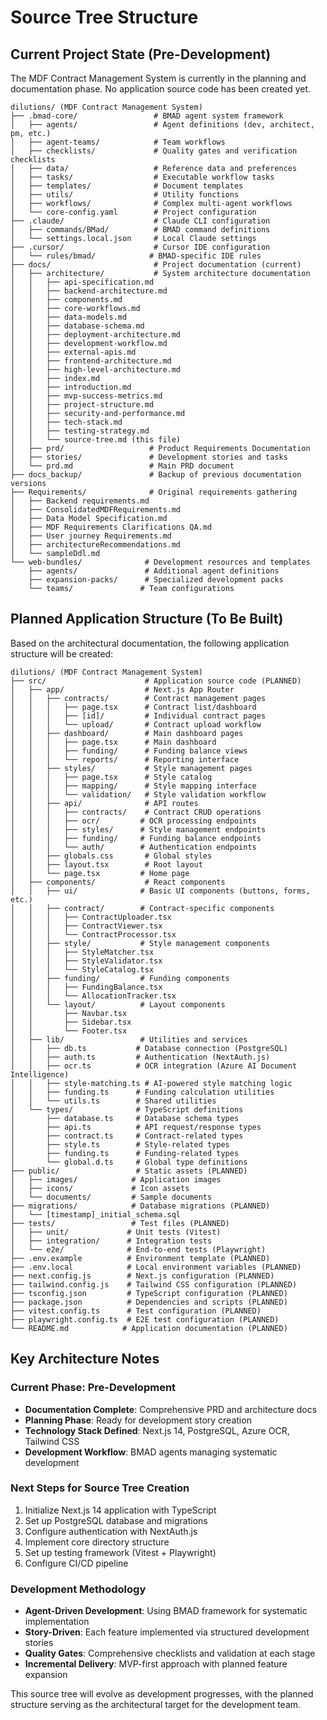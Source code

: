 # Source Tree Structure

## Current Project State (Pre-Development)

The MDF Contract Management System is currently in the planning and documentation phase. No application source code has been created yet.

```
dilutions/ (MDF Contract Management System)
├── .bmad-core/                 # BMAD agent system framework
│   ├── agents/                 # Agent definitions (dev, architect, pm, etc.)
│   ├── agent-teams/            # Team workflows
│   ├── checklists/             # Quality gates and verification checklists
│   ├── data/                   # Reference data and preferences
│   ├── tasks/                  # Executable workflow tasks
│   ├── templates/              # Document templates
│   ├── utils/                  # Utility functions
│   ├── workflows/              # Complex multi-agent workflows
│   └── core-config.yaml        # Project configuration
├── .claude/                    # Claude CLI configuration
│   ├── commands/BMad/          # BMAD command definitions
│   └── settings.local.json     # Local Claude settings
├── .cursor/                    # Cursor IDE configuration
│   └── rules/bmad/            # BMAD-specific IDE rules
├── docs/                       # Project documentation (current)
│   ├── architecture/           # System architecture documentation
│   │   ├── api-specification.md
│   │   ├── backend-architecture.md
│   │   ├── components.md
│   │   ├── core-workflows.md
│   │   ├── data-models.md
│   │   ├── database-schema.md
│   │   ├── deployment-architecture.md
│   │   ├── development-workflow.md
│   │   ├── external-apis.md
│   │   ├── frontend-architecture.md
│   │   ├── high-level-architecture.md
│   │   ├── index.md
│   │   ├── introduction.md
│   │   ├── mvp-success-metrics.md
│   │   ├── project-structure.md
│   │   ├── security-and-performance.md
│   │   ├── tech-stack.md
│   │   ├── testing-strategy.md
│   │   └── source-tree.md (this file)
│   ├── prd/                   # Product Requirements Documentation
│   ├── stories/               # Development stories and tasks
│   └── prd.md                 # Main PRD document
├── docs_backup/               # Backup of previous documentation versions
├── Requirements/              # Original requirements gathering
│   ├── Backend requirements.md
│   ├── ConsolidatedMDFRequirements.md
│   ├── Data Model Specification.md
│   ├── MDF Requirements Clarifications QA.md
│   ├── User journey Requirements.md
│   ├── architectureRecommendations.md
│   └── sampleDdl.md
└── web-bundles/              # Development resources and templates
    ├── agents/               # Additional agent definitions
    ├── expansion-packs/      # Specialized development packs
    └── teams/               # Team configurations
```

## Planned Application Structure (To Be Built)

Based on the architectural documentation, the following application structure will be created:

```
dilutions/ (MDF Contract Management System)
├── src/                      # Application source code (PLANNED)
│   ├── app/                  # Next.js App Router
│   │   ├── contracts/        # Contract management pages
│   │   │   ├── page.tsx      # Contract list/dashboard
│   │   │   ├── [id]/         # Individual contract pages
│   │   │   └── upload/       # Contract upload workflow
│   │   ├── dashboard/        # Main dashboard pages
│   │   │   ├── page.tsx      # Main dashboard
│   │   │   ├── funding/      # Funding balance views
│   │   │   └── reports/      # Reporting interface
│   │   ├── styles/           # Style management pages
│   │   │   ├── page.tsx      # Style catalog
│   │   │   ├── mapping/      # Style mapping interface
│   │   │   └── validation/   # Style validation workflow
│   │   ├── api/              # API routes
│   │   │   ├── contracts/    # Contract CRUD operations
│   │   │   ├── ocr/         # OCR processing endpoints
│   │   │   ├── styles/      # Style management endpoints
│   │   │   ├── funding/     # Funding balance endpoints
│   │   │   └── auth/        # Authentication endpoints
│   │   ├── globals.css       # Global styles
│   │   ├── layout.tsx        # Root layout
│   │   └── page.tsx         # Home page
│   ├── components/           # React components
│   │   ├── ui/              # Basic UI components (buttons, forms, etc.)
│   │   ├── contract/        # Contract-specific components
│   │   │   ├── ContractUploader.tsx
│   │   │   ├── ContractViewer.tsx
│   │   │   └── ContractProcessor.tsx
│   │   ├── style/           # Style management components
│   │   │   ├── StyleMatcher.tsx
│   │   │   ├── StyleValidator.tsx
│   │   │   └── StyleCatalog.tsx
│   │   ├── funding/         # Funding components
│   │   │   ├── FundingBalance.tsx
│   │   │   └── AllocationTracker.tsx
│   │   └── layout/          # Layout components
│   │       ├── Navbar.tsx
│   │       ├── Sidebar.tsx
│   │       └── Footer.tsx
│   ├── lib/                 # Utilities and services
│   │   ├── db.ts           # Database connection (PostgreSQL)
│   │   ├── auth.ts         # Authentication (NextAuth.js)
│   │   ├── ocr.ts          # OCR integration (Azure AI Document Intelligence)
│   │   ├── style-matching.ts # AI-powered style matching logic
│   │   ├── funding.ts      # Funding calculation utilities
│   │   └── utils.ts        # Shared utilities
│   └── types/              # TypeScript definitions
│       ├── database.ts     # Database schema types
│       ├── api.ts          # API request/response types
│       ├── contract.ts     # Contract-related types
│       ├── style.ts        # Style-related types
│       ├── funding.ts      # Funding-related types
│       └── global.d.ts     # Global type definitions
├── public/                 # Static assets (PLANNED)
│   ├── images/            # Application images
│   ├── icons/             # Icon assets
│   └── documents/         # Sample documents
├── migrations/            # Database migrations (PLANNED)
│   └── [timestamp]_initial_schema.sql
├── tests/                 # Test files (PLANNED)
│   ├── unit/             # Unit tests (Vitest)
│   ├── integration/      # Integration tests
│   └── e2e/              # End-to-end tests (Playwright)
├── .env.example          # Environment template (PLANNED)
├── .env.local            # Local environment variables (PLANNED)
├── next.config.js        # Next.js configuration (PLANNED)
├── tailwind.config.js    # Tailwind CSS configuration (PLANNED)
├── tsconfig.json         # TypeScript configuration (PLANNED)
├── package.json          # Dependencies and scripts (PLANNED)
├── vitest.config.ts      # Test configuration (PLANNED)
├── playwright.config.ts  # E2E test configuration (PLANNED)
└── README.md            # Application documentation (PLANNED)
```

## Key Architecture Notes

### Current Phase: Pre-Development
- **Documentation Complete**: Comprehensive PRD and architecture docs
- **Planning Phase**: Ready for development story creation
- **Technology Stack Defined**: Next.js 14, PostgreSQL, Azure OCR, Tailwind CSS
- **Development Workflow**: BMAD agents managing systematic development

### Next Steps for Source Tree Creation
1. Initialize Next.js 14 application with TypeScript
2. Set up PostgreSQL database and migrations
3. Configure authentication with NextAuth.js
4. Implement core directory structure
5. Set up testing framework (Vitest + Playwright)
6. Configure CI/CD pipeline

### Development Methodology
- **Agent-Driven Development**: Using BMAD framework for systematic implementation
- **Story-Driven**: Each feature implemented via structured development stories
- **Quality Gates**: Comprehensive checklists and validation at each stage
- **Incremental Delivery**: MVP-first approach with planned feature expansion

This source tree will evolve as development progresses, with the planned structure serving as the architectural target for the development team.